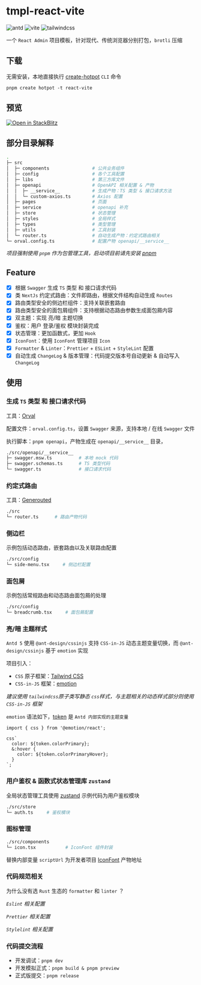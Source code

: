 # tmpl-react-vite

![antd](https://img.shields.io/badge/AntD_5-0170FE?logo=antdesign)
![vite](https://img.shields.io/badge/Vite-646CFF?logo=vite&labelColor=263238)
![tailwindcss](https://img.shields.io/badge/Tailwind_CSS-06B6D4?logo=tailwindcss&labelColor=263238)

一个 `React Admin` 项目模板，针对现代、传统浏览器分别打包，`brotli` 压缩

## 下载

无需安装，本地直接执行 [create-hotpot](https://github.com/binghuis/create-hotpot) `CLI` 命令

```
pnpm create hotpot -t react-vite
```

## 预览

[![Open in StackBlitz](https://developer.stackblitz.com/img/open_in_stackblitz.svg)](https://stackblitz.com/github.com/binghuis/tmpl-react-vite)

## 部分目录解释

```bash
.
├─ src
│  ├─ components                # 公共业务组件
│  ├─ config                    # 各个工具配置
│  ├─ libs                      # 第三方库文件
│  ├─ openapi                   # OpenAPI 相关配置 & 产物
│  │  ├─ __service__            # 生成产物：TS 类型 & 接口请求方法
│  │  └─ custom-axios.ts        # Axios 配置
│  ├─ pages                     # 页面
│  ├─ service                   # openapi 补充
│  ├─ store                     # 状态管理
│  ├─ styles                    # 全局样式
│  ├─ types                     # 类型管理
│  ├─ utils                     # 工具封装
│  └─ router.ts                 # 自动生成产物：约定式路由相关
└─ orval.config.ts              # 配置产物 openapi/__service__
```

_项目强制使用 `pnpm` 作为包管理工具，启动项目前请先安装 [pnpm](https://pnpm.io/installation)_

## Feature

- [x] 根据 `Swagger` 生成 `TS` 类型 和 接口请求代码
- [x] 类 `NextJs` 约定式路由：文件即路由，根据文件结构自动生成 `Routes`
- [x] 路由类型安全的侧边栏组件：支持关联嵌套路由
- [x] 路由类型安全的面包屑组件：支持根据动态路由参数生成面包屑内容
- [x] 双主题：实现 亮/暗 主题切换
- [x] 鉴权：用户 登录/鉴权 模块封装完成
- [x] 状态管理：更加函数式，更加 `Hook`
- [x] `IconFont`：使用 `IconFont` 管理项目 `Icon`
- [x] `Formatter` & `Linter`：`Prettier` + `ESLint` + `StyleLint` 配置
- [x] 自动生成 `ChangeLog` & 版本管理：代码提交版本号自动更新 & 自动写入 `ChangeLog`

## 使用

### 生成 `TS` 类型 和 接口请求代码

工具：[Orval](https://github.com/anymaniax/orval)

配置文件：`orval.config.ts`，设置 `Swagger` 来源，支持本地 / 在线 `Swagger` 文件

执行脚本：`pnpm openapi`，产物生成在 `openapi/__service__` 目录，

```bash
./src/openapi/__service__
├─ swagger.msw.ts          # 本地 mock 代码
├─ swagger.schemas.ts      # TS 类型代码
└─ swagger.ts              # 接口请求代码
```

### 约定式路由

工具：[Generouted](https://github.com/oedotme/generouted)

```bash
./src
└─ router.ts      # 路由产物代码
```

### 侧边栏

示例包括动态路由，嵌套路由以及关联路由配置

```bash
./src/config
└─ side-menu.tsx     # 侧边栏配置
```

### 面包屑

示例包括常规路由和动态路由面包屑的处理

```bash
./src/config
└─ breadcrumb.tsx     # 面包屑配置
```

### 亮/暗 主题样式

`Antd 5` 使用 `@ant-design/cssinjs` 支持 `CSS-in-JS` 动态主题变量切换，而 `@ant-design/cssinjs` 基于 `emotion` 实现

项目引入：

- `CSS` 原子框架：[Tailwind CSS](https://github.com/tailwindlabs/tailwindcss)
- `CSS-in-JS` 框架：[emotion](https://github.com/emotion-js/emotion)

_建议使用 `tailwindcss`原子类写静态 `css`样式，与主题相关的动态样式部分则使用 `CSS-in-JS` 框架_

`emotion` 语法如下，[token](https://ant-design.gitee.io/docs/react/customize-theme-cn#seedtoken) 是 `Antd 内部实现的主题变量`

```tsx
import { css } from '@emotion/react';

css`
  color: ${token.colorPrimary};
  &:hover {
    color: ${token.colorPrimaryHover};
  }
`;
```

### 用户鉴权 & 函数式状态管理库 `zustand`

全局状态管理工具使用 [zustand](https://github.com/pmndrs/zustand) 示例代码为用户鉴权模块

```bash
./src/store
└─ auth.ts     # 鉴权模块
```

### 图标管理

```bash
./src/components
└─ icon.tsx           # IconFont 组件封装
```

替换内部变量 `scriptUrl` 为开发者项目 [IconFont](https://www.iconfont.cn/) 产物地址

### 代码规范相关

为什么没有选 `Rust` 生态的 `formatter` 和 `linter` ？

_`Eslint` 相关配置_

_`Prettier` 相关配置_

_`Stylelint` 相关配置_

### 代码提交流程

- 开发调试：`pnpm dev`
- 开发模拟正式：`pnpm build & pnpm preview`
- 正式版提交：`pnpm release`
